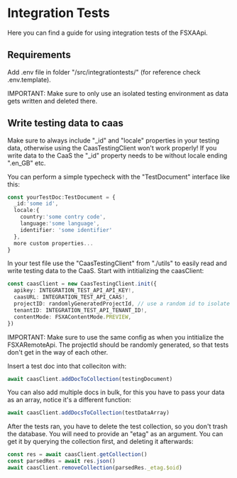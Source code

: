 # Integration Tests

Here you can find a guide for using integration tests of the FSXAApi.

## Requirements

Add .env file in folder "/src/integrationtests/" (for reference check .env.template).

IMPORTANT: Make sure to only use an isolated testing environment as data gets written and deleted there.

## Write testing data to caas

Make sure to always include "\_id" and "locale" properties in your testing data, otherwise using the CaasTestingClient won't work properly! If you write data to the CaaS the "\_id" property needs to be without locale ending ".en_GB" etc.

You can perform a simple typecheck with the "TestDocument" interface like this:

```typescript
const yourTestDoc:TestDocument = {
  _id:'some id',
  locale:{
    country:'some contry code',
    language:'some language',
    identifier: 'some identifier'
  },
  more custom properties...
}
```

In your test file use the "CaasTestingClient" from "./utils" to easily read and write testing data to the CaaS. Start with intitializing the caasClient:

```typescript
const caasClient = new CaasTestingClient.init({
  apikey: INTEGRATION_TEST_API_API_KEY!,
  caasURL: INTEGRATION_TEST_API_CAAS!,
  projectID: randomlyGeneratedProjectId, // use a random id to isolate test data
  tenantID: INTEGRATION_TEST_API_TENANT_ID!,
  contentMode: FSXAContentMode.PREVIEW,
})
```

IMPORTANT: Make sure to use the same config as when you intitialize the FSXARemoteApi. The projectId should be randomly generated, so that tests don't get in the way of each other.

Insert a test doc into that colleciton with:

```typescript
await caasClient.addDocToCollection(testingDocument)
```

You can also add multiple docs in bulk, for this you have to pass your data as an array, notice it's a different function:

```typescript
await caasClient.addDocsToCollection(testDataArray)
```

After the tests ran, you have to delete the test collection, so you don't trash the database. You will need to provide an "etag" as an argument. You can get it by querying the collection first, and deleting it afterwards:

```typescript
const res = await caasClient.getCollection()
const parsedRes = await res.json()
await caasClient.removeCollection(parsedRes._etag.$oid)
```
